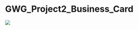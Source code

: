 # GWG_Project2_Business_Card

<img src="https://raw.githubusercontent.com/FerreTux/GWG_Project2_Business_Card/GWG_Pixel_screenshot.png">
